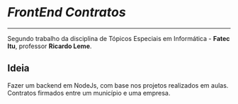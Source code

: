# _FrontEnd Contratos_
---  
  Segundo trabalho da disciplina de Tópicos Especiais em Informática - **Fatec Itu**, professor **Ricardo Leme**.
  
## Ideia
  Fazer um backend em NodeJs, com base nos projetos realizados em aulas. Contratos firmados entre um município e 
  uma empresa.
